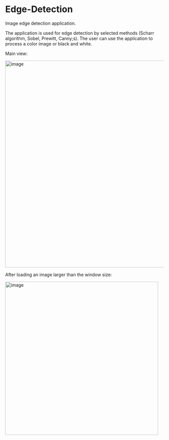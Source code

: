 # Edge-Detection
Image edge detection application. 

The application is used for edge detection by selected methods (Scharr algorithm, Sobel, Prewitt, Canny;s). The user can use the application to process a color image or black and white.

Main view:

<img width="656" alt="image" src="https://user-images.githubusercontent.com/73952373/230908182-8c96005b-70ad-45ac-a3e6-947261ea3af9.png">

After loading an image larger than the window size:

<img width="486" alt="image" src="https://user-images.githubusercontent.com/73952373/230908304-547a641e-a384-4972-8665-47cf148b8275.png">
